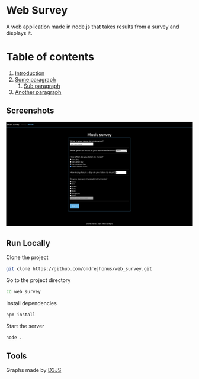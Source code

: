 
#  Web Survey
A web application made in node.js that takes results from a survey 
and displays it. 

# Table of contents  
1. [Introduction](#introduction)  
2. [Some paragraph](#paragraph1)  
    1. [Sub paragraph](#subparagraph1)  
3. [Another paragraph](#paragraph2)  

## Screenshots  

![App Screenshot](screenshots/survey.png)

## Run Locally  

Clone the project  

~~~bash  
git clone https://github.com/ondrejhonus/web_survey.git
~~~

Go to the project directory  

~~~bash  
cd web_survey
~~~

Install dependencies  

~~~bash  
npm install
~~~

Start the server  

~~~bash  
node .
~~~

## Tools

Graphs made by [D3JS](https://observablehq.com/@d3/gallery)